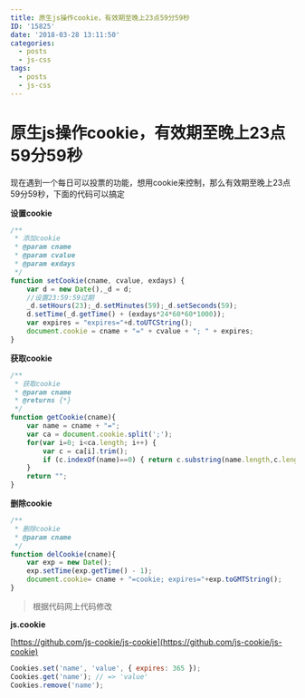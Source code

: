 ```yaml
---
title: 原生js操作cookie，有效期至晚上23点59分59秒
ID: '15825'
date: '2018-03-28 13:11:50'
categories:
  - posts
  - js-css
tags:
  - posts
  - js-css
---
```


# 原生js操作cookie，有效期至晚上23点59分59秒

现在遇到一个每日可以投票的功能，想用cookie来控制，那么有效期至晚上23点59分59秒，下面的代码可以搞定

**设置cookie**

``` js 
/**
 * 添加cookie
 * @param cname
 * @param cvalue
 * @param exdays
 */
function setCookie(cname, cvalue, exdays) {
    var d = new Date(),_d = d;
    //设置23:59:59过期
    _d.setHours(23);_d.setMinutes(59);_d.setSeconds(59);
    d.setTime(_d.getTime() + (exdays*24*60*60*1000));
    var expires = "expires="+d.toUTCString();
    document.cookie = cname + "=" + cvalue + "; " + expires;
}
```

**获取cookie**

``` js 
/**
 * 获取cookie
 * @param cname
 * @returns {*}
 */
function getCookie(cname){
    var name = cname + "=";
    var ca = document.cookie.split(';');
    for(var i=0; i<ca.length; i++) {
        var c = ca[i].trim();
        if (c.indexOf(name)==0) { return c.substring(name.length,c.length); }
    }
    return "";
}
```

**删除cookie**

``` js 
/**
 * 删除cookie
 * @param cname
 */
function delCookie(cname){
    var exp = new Date();
    exp.setTime(exp.getTime() - 1);
    document.cookie= cname + "=cookie; expires="+exp.toGMTString();
}
```

> 根据代码网上代码修改

**js.cookie**

[https://github.com/js-cookie/js-cookie](https://github.com/js-cookie/js-cookie)

``` js 
Cookies.set('name', 'value', { expires: 365 });
Cookies.get('name'); // => 'value'
Cookies.remove('name');
```
 
 
 
 
 
 
